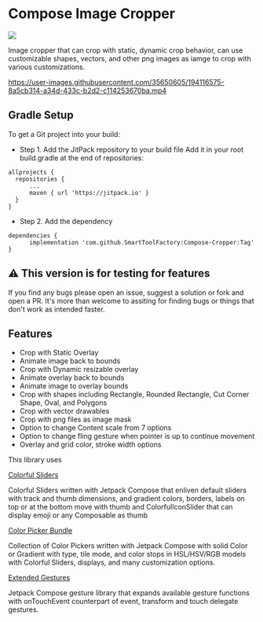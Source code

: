 # Compose Image Cropper

[![](https://jitpack.io/v/SmartToolFactory/Compose-Cropper.svg)](https://jitpack.io/#SmartToolFactory/Compose-Cropper)


Image cropper that can crop with static, dynamic crop behavior, can use customizable shapes, vectors, and other png images as iamge to crop with various customizations.



https://user-images.githubusercontent.com/35650605/194116575-8a5cb314-a34d-433c-b2d2-c114253670ba.mp4



## Gradle Setup

To get a Git project into your build:

* Step 1. Add the JitPack repository to your build file Add it in your root build.gradle at the end
  of repositories:

```
allprojects {
  repositories {
      ...
      maven { url 'https://jitpack.io' }
  }
}
```

* Step 2. Add the dependency

```
dependencies {
	  implementation 'com.github.SmartToolFactory:Compose-Cropper:Tag'
}
```

## ⚠️ This version is for testing for features
If you find any bugs please open an issue, suggest a solution or fork and open a PR. It's more than welcome to assiting for finding bugs or things that don't work as intended faster.

## Features
* Crop with Static Overlay
* Animate image back to bounds
* Crop with Dynamic resizable overlay
* Animate overlay back to bounds
* Animate image to overlay bounds
* Crop with shapes including Rectangle, Rounded Rectangle, Cut Corner Shape, Oval, and Polygons
* Crop with vector drawables
* Crop with png files as image mask
* Option to change Content scale from 7 options
* Option to change fling gesture when pointer is up to continue movement
* Overlay and grid color, stroke width options

This library uses

[Colorful Sliders](https://github.com/SmartToolFactory/Compose-Colorful-Sliders)

Colorful Sliders written with Jetpack Compose that enliven default sliders with track and thumb
dimensions, and gradient colors, borders, labels on top or at the bottom move with thumb and
ColorfulIconSlider that can display emoji or any Composable as thumb

[Color Picker Bundle](https://github.com/SmartToolFactory/Compose-Color-Picker-Bundle)

Collection of Color Pickers written with Jetpack Compose with solid Color or Gradient with type,
tile mode, and color stops in HSL/HSV/RGB models with Colorful Sliders, displays, and many
customization options.

[Extended Gestures](https://github.com/SmartToolFactory/Compose-Extended-Gestures)

Jetpack Compose gesture library that expands available gesture functions with onTouchEvent
counterpart of event, transform and touch delegate gestures.



